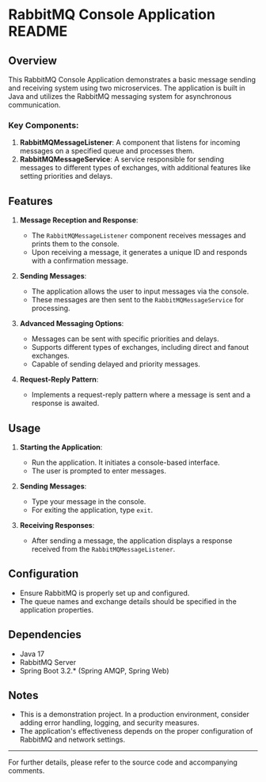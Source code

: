 # RabbitMQ Console Application README

## Overview

This RabbitMQ Console Application demonstrates a basic message sending and receiving system using two microservices. The application is built in Java and utilizes the RabbitMQ messaging system for asynchronous communication. 

### Key Components:

1. **RabbitMQMessageListener**: A component that listens for incoming messages on a specified queue and processes them.
2. **RabbitMQMessageService**: A service responsible for sending messages to different types of exchanges, with additional features like setting priorities and delays.

## Features

1. **Message Reception and Response**: 
    - The `RabbitMQMessageListener` component receives messages and prints them to the console.
    - Upon receiving a message, it generates a unique ID and responds with a confirmation message.

2. **Sending Messages**:
    - The application allows the user to input messages via the console.
    - These messages are then sent to the `RabbitMQMessageService` for processing.

3. **Advanced Messaging Options**:
    - Messages can be sent with specific priorities and delays.
    - Supports different types of exchanges, including direct and fanout exchanges.
    - Capable of sending delayed and priority messages.

4. **Request-Reply Pattern**:
    - Implements a request-reply pattern where a message is sent and a response is awaited.

## Usage

1. **Starting the Application**:
    - Run the application. It initiates a console-based interface.
    - The user is prompted to enter messages.

2. **Sending Messages**:
    - Type your message in the console.
    - For exiting the application, type `exit`.

3. **Receiving Responses**:
    - After sending a message, the application displays a response received from the `RabbitMQMessageListener`.

## Configuration

- Ensure RabbitMQ is properly set up and configured.
- The queue names and exchange details should be specified in the application properties.

## Dependencies

- Java 17
- RabbitMQ Server
- Spring Boot 3.2.* (Spring AMQP, Spring Web)

## Notes

- This is a demonstration project. In a production environment, consider adding error handling, logging, and security measures.
- The application's effectiveness depends on the proper configuration of RabbitMQ and network settings.

---

For further details, please refer to the source code and accompanying comments.
